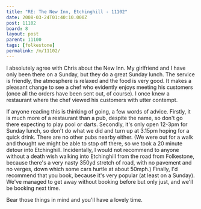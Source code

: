 ```yaml
---
title: "RE: The New Inn, Etchinghill - 11102"
date: 2008-03-24T01:40:10.000Z
post: 11102
board: 8
layout: post
parent: 11100
tags: [folkestone]
permalink: /m/11102/
---
```

I absolutely agree with Chris about the New Inn. My girlfriend and I have only been there on a Sunday, but they do a great Sunday lunch. The service is friendly, the atmosphere is relaxed and the food is very good. It makes a pleasant change to see a chef who evidently enjoys meeting his customers (once all the orders have been sent out, of course). I once knew a restaurant where the chef viewed his customers with utter contempt.

If anyone reading this is thinking of going, a few words of advice. Firstly, it is much more of a restaurant than a pub, despite the name, so don't go there expecting to play pool or darts. Secondly, it's only open 12-3pm for Sunday lunch, so don't do what we did and turn up at 3.15pm hoping for a quick drink. There are no other pubs nearby either. (We were out for a walk and thought we might be able to stop off there, so we took a 20 minute detour into Etchinghill. Incidentally, I would not recommend to anyone without a death wish walking into Etchinghill from the road from Folkestone, because there's a very nasty 350yd stretch of road, with no pavement and no verges, down which some cars hurtle at about 50mph.) Finally, I'd recommend that you book, because it's very popular (at least on a Sunday). We've managed to get away without booking before but only just, and we'll be booking next time. 

Bear those things in mind and you'll have a lovely time.
